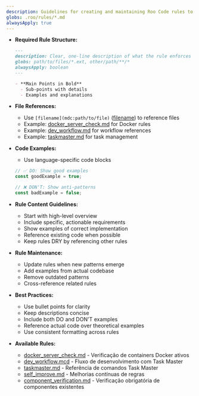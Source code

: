 ```yaml
---
description: Guidelines for creating and maintaining Roo Code rules to ensure consistency and effectiveness.
globs: .roo/rules/*.md
alwaysApply: true
---
```

- **Required Rule Structure:**
  ```markdown
  ---
  description: Clear, one-line description of what the rule enforces
  globs: path/to/files/*.ext, other/path/**/*
  alwaysApply: boolean
  ---

  - **Main Points in Bold**
    - Sub-points with details
    - Examples and explanations
  ```

- **File References:**
  - Use `[filename](mdc:path/to/file)` ([filename](mdc:filename)) to reference files
  - Example: [docker_server_check.md](mdc:.roo/rules/docker_server_check.md) for Docker rules
  - Example: [dev_workflow.md](mdc:.roo/rules/dev_workflow.md) for workflow references
  - Example: [taskmaster.md](mdc:.roo/rules/taskmaster.md) for task management

- **Code Examples:**
  - Use language-specific code blocks
  ```typescript
  // ✅ DO: Show good examples
  const goodExample = true;
  
  // ❌ DON'T: Show anti-patterns
  const badExample = false;
  ```

- **Rule Content Guidelines:**
  - Start with high-level overview
  - Include specific, actionable requirements
  - Show examples of correct implementation
  - Reference existing code when possible
  - Keep rules DRY by referencing other rules

- **Rule Maintenance:**
  - Update rules when new patterns emerge
  - Add examples from actual codebase
  - Remove outdated patterns
  - Cross-reference related rules

- **Best Practices:**
  - Use bullet points for clarity
  - Keep descriptions concise
  - Include both DO and DON'T examples
  - Reference actual code over theoretical examples
  - Use consistent formatting across rules

- **Available Rules:**
  - [docker_server_check.md](mdc:.roo/rules/docker_server_check.md) - Verificação de containers Docker ativos
  - [dev_workflow.mcd](mdc:.roo/rules/dev_workflow.md) - Fluxo de desenvolvimento com Task Master
  - [taskmaster.md](mdc:.roo/rules/taskmaster.md) - Referência de comandos Task Master
  - [self_improve.md](mdc:.roo/rules/self_improve.md) - Melhorias contínuas de regras
  - [component_verification.md](mdc:.roo/rules/component_verification.md) - Verificação obrigatória de componentes existentes 